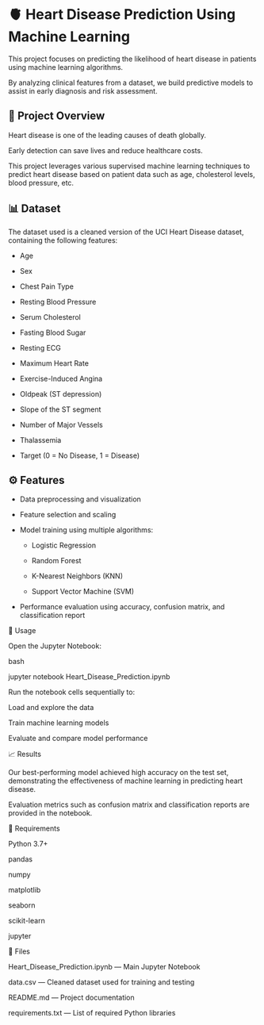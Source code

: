 # 🫀 Heart Disease Prediction Using Machine Learning

This project focuses on predicting the likelihood of heart disease in patients using machine learning algorithms. 

By analyzing clinical features from a dataset, we build predictive models to assist in early diagnosis and risk assessment.

## 📁 Project Overview

Heart disease is one of the leading causes of death globally. 

Early detection can save lives and reduce healthcare costs. 

This project leverages various supervised machine learning techniques to predict heart disease based on patient data such as age, cholesterol levels, blood pressure, etc.

## 📊 Dataset

The dataset used is a cleaned version of the UCI Heart Disease dataset, containing the following features:

- Age

- Sex

- Chest Pain Type

- Resting Blood Pressure

- Serum Cholesterol

- Fasting Blood Sugar

- Resting ECG

- Maximum Heart Rate

- Exercise-Induced Angina

- Oldpeak (ST depression)

- Slope of the ST segment

- Number of Major Vessels

- Thalassemia

- Target (0 = No Disease, 1 = Disease)

## ⚙️ Features

- Data preprocessing and visualization

- Feature selection and scaling

- Model training using multiple algorithms:

  - Logistic Regression

  - Random Forest

  - K-Nearest Neighbors (KNN)

  - Support Vector Machine (SVM)

- Performance evaluation using accuracy, confusion matrix, and classification report

📓 Usage

Open the Jupyter Notebook:

bash

jupyter notebook Heart_Disease_Prediction.ipynb

Run the notebook cells sequentially to:

Load and explore the data

Train machine learning models

Evaluate and compare model performance

📈 Results

Our best-performing model achieved high accuracy on the test set, demonstrating the effectiveness of machine learning in predicting heart disease. 

Evaluation metrics such as confusion matrix and classification reports are provided in the notebook.

📌 Requirements

Python 3.7+

pandas

numpy

matplotlib

seaborn

scikit-learn

jupyter

📁 Files

Heart_Disease_Prediction.ipynb — Main Jupyter Notebook

data.csv — Cleaned dataset used for training and testing

README.md — Project documentation

requirements.txt — List of required Python libraries
